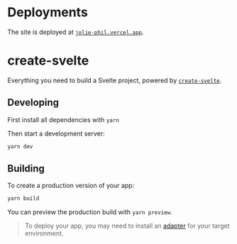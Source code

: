 # Deployments

The site is deployed at [`jolie-phil.vercel.app`](https://guanaquerx.vercel.app/).

# create-svelte

Everything you need to build a Svelte project, powered by [`create-svelte`](https://github.com/sveltejs/kit/tree/master/packages/create-svelte).

## Developing

First install all dependencies with `yarn`

Then start a development server:

```bash
yarn dev
```

## Building

To create a production version of your app:

```bash
yarn build
```

You can preview the production build with `yarn preview`.

> To deploy your app, you may need to install an [adapter](https://kit.svelte.dev/docs/adapters) for your target environment.
